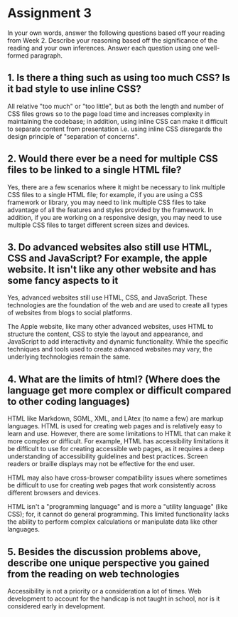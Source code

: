 # Assignment 3

In your own words, answer the following questions based off your reading from
Week 2. Describe your reasoning based off the significance of the reading and
your own inferences. Answer each question using one well-formed paragraph.

## 1. Is there a thing such as using too much CSS? Is it bad style to use inline CSS?

All relative "too much" or "too little", but as both the length and number of
CSS files grows so to the page load time and increases complexity in maintaining
the codebase; in addition, using inline CSS can make it difficult to separate
content from presentation i.e. using inline CSS disregards the design principle
of "separation of concerns".

## 2. Would there ever be a need for multiple CSS files to be linked to a single HTML file?

Yes, there are a few scenarios where it might be necessary to link multiple CSS
files to a single HTML file; for example, if you are using a CSS framework or
library, you may need to link multiple CSS files to take advantage of all the
features and styles provided by the framework. In addition, if you are working
on a responsive design, you may need to use multiple CSS files to target
different screen sizes and devices.

## 3. Do advanced websites also still use HTML, CSS and JavaScript? For example, the apple website. It isn't like any other website and has some fancy aspects to it

Yes, advanced websites still use HTML, CSS, and JavaScript. These technologies
are the foundation of the web and are used to create all types of websites from
blogs to social platforms.

The Apple website, like many other advanced websites, uses HTML to structure
the content, CSS to style the layout and appearance, and JavaScript to add
interactivity and dynamic functionality. While the specific techniques and
tools used to create advanced websites may vary, the underlying technologies
remain the same.

## 4. What are the limits of html? (Where does the language get more complex or difficult compared to other coding languages)

HTML like Markdown, SGML, XML, and LAtex (to name a few) are markup languages.
HTML is used for creating web pages and is relatively easy to learn and use.
However, there are some limitations to HTML that can make it more complex or
difficult. For example, HTML has accessibility limitations it be difficult to
use for creating accessible web pages, as it requires a deep understanding of
accessibility guidelines and best practices. Screen readers or braille displays
may not be effective for the end user.

HTML may also have cross-browser compatibility issues where sometimes be
difficult to use for creating web pages that work consistently across different
browsers and devices.

HTML isn't a "programming language" and is more a "utility language" (like CSS);
for, it cannot do general programming. This limited functionality lacks the
ability to perform complex calculations or manipulate data like other languages.

## 5. Besides the discussion problems above, describe one unique perspective you gained from the reading on web technologies

Accessibility is not a priority or a consideration a lot of times. Web development
to account for the handicap is not taught in school, nor is it considered early
in development.
